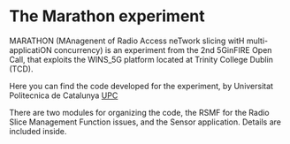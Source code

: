 # The Marathon experiment
MARATHON (MAnagenent of Radio Access neTwork slicing witH multi-applicatiON concurrency) is an experiment from the 2nd 5GinFIRE Open Call, that exploits the WINS_5G platform located at Trinity College Dublin (TCD).

Here you can find the code developed for the experiment, by Universitat Politecnica de Catalunya
[UPC](https://www.upc.edu)

There are two modules for organizing the code, the RSMF for the Radio Slice Management Function issues, and the Sensor application. Details are included inside.
